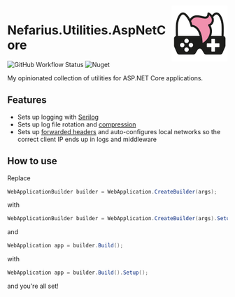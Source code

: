 <img src="assets/NSS-128x128.png" align="right" />

# Nefarius.Utilities.AspNetCore

![GitHub Workflow Status](https://img.shields.io/github/actions/workflow/status/nefarius/Nefarius.Utilities.AspNetCore/dotnet.yml) ![Nuget](https://img.shields.io/nuget/dt/Nefarius.Utilities.AspNetCore)

My opinionated collection of utilities for ASP.NET Core applications.

## Features

- Sets up logging with [Serilog](https://github.com/serilog/serilog-aspnetcore)
- Sets up log file rotation and [compression](https://github.com/cocowalla/serilog-sinks-file-archive)
- Sets up [forwarded headers](https://learn.microsoft.com/en-us/dotnet/api/microsoft.aspnetcore.builder.forwardedheadersextensions.useforwardedheaders?view=aspnetcore-7.0) and auto-configures local networks so the correct client IP ends up in logs and middleware

## How to use

Replace

```cs
WebApplicationBuilder builder = WebApplication.CreateBuilder(args);
```

with

```cs
WebApplicationBuilder builder = WebApplication.CreateBuilder(args).Setup();
```

and

```cs
WebApplication app = builder.Build();
```

with

```cs
WebApplication app = builder.Build().Setup();
```

and you're all set!
